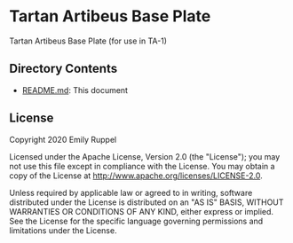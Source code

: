 # Tartan Artibeus Base Plate

Tartan Artibeus Base Plate (for use in TA-1)

## Directory Contents

* [README.md](README.md): This document

## License

Copyright 2020 Emily Ruppel

Licensed under the Apache License, Version 2.0 (the "License"); you may not use
this file except in compliance with the License. You may obtain a copy of the
License at <http://www.apache.org/licenses/LICENSE-2.0>.

Unless required by applicable law or agreed to in writing, software distributed
under the License is distributed on an "AS IS" BASIS, WITHOUT WARRANTIES OR
CONDITIONS OF ANY KIND, either express or implied. See the License for the
specific language governing permissions and limitations under the License.

